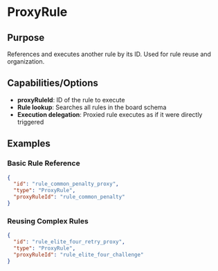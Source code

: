 # ProxyRule

## Purpose

References and executes another rule by its ID. Used for rule reuse and organization.

## Capabilities/Options

- **proxyRuleId**: ID of the rule to execute
- **Rule lookup**: Searches all rules in the board schema
- **Execution delegation**: Proxied rule executes as if it were directly triggered

## Examples

### Basic Rule Reference

```json
{
  "id": "rule_common_penalty_proxy",
  "type": "ProxyRule",
  "proxyRuleId": "rule_common_penalty"
}
```

### Reusing Complex Rules

```json
{
  "id": "rule_elite_four_retry_proxy",
  "type": "ProxyRule",
  "proxyRuleId": "rule_elite_four_challenge"
}
```
